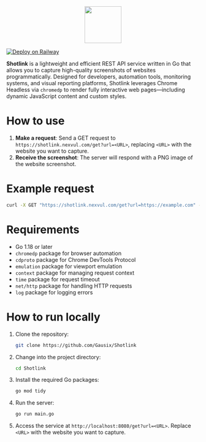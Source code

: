 <div align='center'>
   <img src='https://i.imgur.com/yejUTRS.png' width='96px' style='text-align:center;' /> 
</div>

[![Deploy on Railway](https://railway.com/button.svg)](https://railway.com/deploy/shotlink?referralCode=U520U6)

**Shotlink** is a lightweight and efficient REST API service written in Go that allows you to capture high-quality screenshots of websites programmatically. Designed for developers, automation tools, monitoring systems, and visual reporting platforms, Shotlink leverages Chrome Headless via `chromedp` to render fully interactive web pages—including dynamic JavaScript content and custom styles.

# How to use

1. **Make a request**: Send a GET request to `https://shotlink.nexvul.com/get?url=<URL>`, replacing `<URL>` with the website you want to capture.
2. **Receive the screenshot**: The server will respond with a PNG image of the website screenshot.

# Example request

```bash
curl -X GET "https://shotlink.nexvul.com/get?url=https://example.com" -o screenshot.png
```

# Requirements

- Go 1.18 or later
- `chromedp` package for browser automation
- `cdproto` package for Chrome DevTools Protocol
- `emulation` package for viewport emulation
- `context` package for managing request context
- `time` package for request timeout
- `net/http` package for handling HTTP requests
- `log` package for logging errors

# How to run locally

1. Clone the repository:
   ```bash
   git clone https://github.com/Gausix/Shotlink
   ```
2. Change into the project directory:
   ```bash
   cd Shotlink
   ```
3. Install the required Go packages:
   ```bash
   go mod tidy
   ```
4. Run the server:
   ```bash
   go run main.go
   ```
5. Access the service at `http://localhost:8080/get?url=<URL>`. Replace `<URL>` with the website you want to capture.
